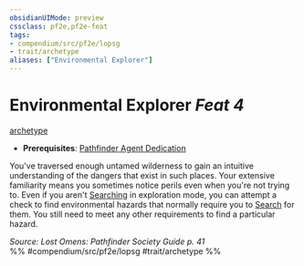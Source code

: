 ```yaml
---
obsidianUIMode: preview
cssclass: pf2e,pf2e-feat
tags:
- compendium/src/pf2e/lopsg
- trait/archetype
aliases: ["Environmental Explorer"]
---
```

# Environmental Explorer  *Feat 4*  
[archetype](rules/traits/archetype.md)  

- **Prerequisites**: [Pathfinder Agent Dedication](compendium/feats/pathfinder-agent-dedication-lowg.md)

You've traversed enough untamed wilderness to gain an intuitive understanding of the dangers that exist in such places. Your extensive familiarity means you sometimes notice perils even when you're not trying to. Even if you aren't [Searching](rules/actions/search.md) in exploration mode, you can attempt a check to find environmental hazards that normally require you to [Search](rules/actions/search.md) for them. You still need to meet any other requirements to find a particular hazard.

*Source: Lost Omens: Pathfinder Society Guide p. 41*  
%% #compendium/src/pf2e/lopsg #trait/archetype %%